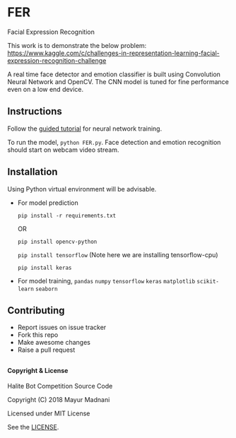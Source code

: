 # FER
Facial Expression Recognition

This work is to demonstrate the below problem: 
https://www.kaggle.com/c/challenges-in-representation-learning-facial-expression-recognition-challenge

A real time face detector and emotion classifier is built using Convolution Neural Network and OpenCV.
The CNN model is tuned for fine performance even on a low end device.

## Instructions
Follow the [guided tutorial](FER_CNN.ipynb) for neural network training.

To run the model, `python FER.py`. Face detection and emotion recognition should start on webcam video stream.

## Installation
Using Python virtual environment will be advisable.
* For model prediction

    `pip install -r requirements.txt`
    
    OR
    
    `pip install opencv-python`
    
    `pip install tensorflow` (Note here we are installing tensorflow-cpu)
    
    `pip install keras`
    
* For model training,
    `pandas` `numpy` `tensorflow` `keras` `matplotlib` `scikit-learn` `seaborn`

## Contributing
* Report issues on issue tracker
* Fork this repo
* Make awesome changes
* Raise a pull request

##
#### Copyright & License
Halite Bot Competition Source Code

Copyright (C) 2018  Mayur Madnani

Licensed under MIT License

See the [LICENSE](LICENSE).